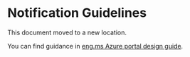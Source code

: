 <a name="notification-guidelines"></a>
# Notification Guidelines

This document moved to a new location. 

You can find guidance in  [eng.ms Azure portal design guide](https://aka.ms/portalfx/design).